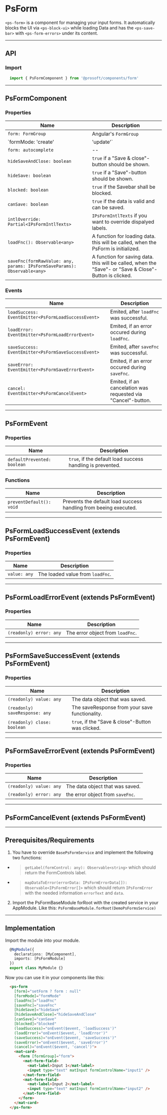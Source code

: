 <link href="style.css" rel="stylesheet"></link> 

# PsForm <a name="PsForm"></a>
`<ps-form>` is a component for managing your input forms. It automatically blocks the UI via `<ps-block-ui>` while loading Data and has the `<ps-save-bar>` with `<ps-form-errors>` under its content. 

---

  ## API <a name="PsFormApi"></a>   
  ### Import <a name="PsFormmport"></a>
  ```ts | js
    import { PsFormComponent } from '@prosoft/components/form'
  ```

---

  ## PsFormComponent <a name="PsFormComponent"></a>
  ### Properties <a name="PsFormComponentProperties"></a>
  | Name                                                                     | Description
  | ------------------------------------------------------------------------ | -------------
  | `form: FormGroup`                                                        | Angular's `FormGroup`
  | `formMode: 'create' | 'update'`                                          | Tells the PsForm if you are currently creating or editing data.
  | `form: autocomplete`                                                     | --
  | `hideSaveAndClose: boolean`                                              | `true` if a "Save & close"-button should be shown.
  | `hideSave: boolean`                                                      | `true` if a "Save"-button should be shown.
  | `blocked: boolean`                                                       | `true` if the Savebar shall be blocked.
  | `canSave: boolean`                                                       | `true` if the data is valid and can be saved.
  | `intlOverride: Partial<IPsFormIntlTexts>`                                | `IPsFormIntlTexts` if you want to override dispalyed labels.
  | `loadFnc(): Observable<any>`                                             | A function for loading data. this will be called, when the PsForm is initialized.
  | `saveFnc(formRawValue: any, params: IPsFormSaveParams): Observable<any>` | A function for saving data. this will be called, when the "Save"- or "Save & Close"-Button is clicked.

  ### Events <a name="PsFormComponentEvents"></a>
  | Name                                                | Description
  | --------------------------------------------------- | -------------
  | `loadSuccess: EventEmitter<PsFormLoadSuccessEvent>` | Emited, after `loadFnc` was successful.
  | `loadError: EventEmitter<PsFormLoadErrorEvent>`     | Emited, if an error occured during `loadFnc`.
  | `saveSuccess: EventEmitter<PsFormSaveSuccessEvent>` | Emited, after `saveFnc` was successful.
  | `saveError: EventEmitter<PsFormSaveErrorEvent>`     | Emited, if an error occured during `saveFnc`.
  | `cancel: EventEmitter<PsFormCancelEvent>`           | Emited, if an cancelation was requested via "Cancel"-button.

---

  ## PsFormEvent <a name="PsFormEvent"></a>
  ### Properties <a name="PsFormEventProperties"></a>
  | Name                           | Description
  | ------------------------------ | -------------
  | `defaultPrevented: boolean`    | `true`, if the default load success handling is prevented.

  ### Functions <a name="PsFormEventFunctions"></a>
  | Name                           | Description
  | ------------------------------ | -------------
  | `preventDefault(): void`       | Prevents the default load success handling from beeing executed.

---

  ## PsFormLoadSuccessEvent (extends PsFormEvent)  <a name="PsFormLoadSuccessEvent"></a>
  ### Properties <a name="PsFormLoadSuccessEventProperties"></a>
  | Name                           | Description
  | ------------------------------ | -------------
  | `value: any`                   | The loaded value from `loadFnc`.

---

  ## PsFormLoadErrorEvent (extends PsFormEvent)  <a name="PsFormLoadErrorEvent"></a>
  ### Properties <a name="PsFormLoadErrorEventProperties"></a>
  | Name                           | Description
  | ------------------------------ | -------------
  | `(readonly) error: any`        | The error object from `loadFnc`.

---

  ## PsFormSaveSuccessEvent (extends PsFormEvent)  <a name="PsFormSaveSuccessEvent"></a>
  ### Properties <a name="PsFormSaveSuccessEventProperties"></a>
  | Name                           | Description
  | ------------------------------ | -------------
  | `(readonly) value: any`        | The data object that was saved.
  | `(readonly) saveResponse: any` | The saveResponse from your save functionality.
  | `(readonly) close: boolean`    | `true`, if the "Save & close"-Button was clicked.

---

  ## PsFormSaveErrorEvent (extends PsFormEvent)  <a name="PsFormSaveErrorEvent"></a>
  ### Properties <a name="PsFormSaveErrorEventProperties"></a>
  | Name                           | Description
  | ------------------------------ | -------------
  | `(readonly) value: any`        | The data object that was saved.
  | `(readonly) error: any`        | the error object from `saveFnc`.

---

  ## PsFormCancelEvent (extends PsFormEvent)  <a name="PsFormCancelEvent"></a>
  
---

  ## Prerequisites/Requirements <a name="PsFormRequirements"></a>
  
  1. You have to override `BasePsFormService` and implement the following two functions:
  * > `getLabel(formControl: any): Observable<string>` which should return the FormControls label.
  * > `mapDataToError(errorData: IPsFormErrorData[]): Observable<IPsFormError[]>` which should return `IPsFormError` with the needed information `errorText` and `data`.

  2. Import the PsFormBaseModule forRoot with the created service in your AppModule. Like this:
  `PsFormBaseModule.forRoot(DemoPsFormsService)`

---

  ## Implementation <a name="PsFormImplementation"></a>
  Import the module into your module. 

  ```ts | js
    @NgModule({
      declarations: [MyComponent],
      imports: [PsFormModule]
    })
    export class MyModule {}
  ```

  Now you can use it in your components like this:

  ```html
    <ps-form
      [form]="setForm ? form : null"
      [formMode]="formMode"
      [loadFnc]="loadFnc"
      [saveFnc]="saveFnc"
      [hideSave]="hideSave"
      [hideSaveAndClose]="hideSaveAndClose"
      [canSave]="canSave"
      [blocked]="blocked"
      (loadSuccess)="onEvent($event, 'loadSuccess')"
      (loadError)="onEvent($event, 'loadError')"
      (saveSuccess)="onEvent($event, 'saveSuccess')"
      (saveError)="onEvent($event, 'saveError')"
      (cancel)="onEvent($event, 'cancel')">
      <mat-card>
        <form [formGroup]="form">
          <mat-form-field>
            <mat-label>Input 1</mat-label>
            <input type="text" matInput formControlName="input1" />
          </mat-form-field>
          <mat-form-field>
            <mat-label>Input 2</mat-label>
            <input type="text" matInput formControlName="input2" />
          </mat-form-field>
        </form>
      </mat-card>
    </ps-form>
  ```
